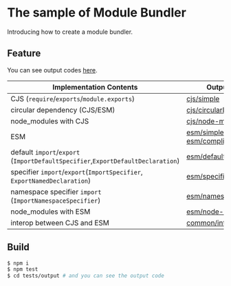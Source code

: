 # The sample of Module Bundler

Introducing how to create a module bundler.

## Feature

You can see output codes [here](./test/output).

| Implementation Contents                                                         | Output Code                                                                                                  |
| ------------------------------------------------------------------------------- | ------------------------------------------------------------------------------------------------------------ |
| CJS (`require`/`exports`/`module.exports`)                                      | [cjs/simple](./tests/output/cjs/simple/main.js)                                                              |
| circular dependency (CJS/ESM)                                                   | [cjs/circularDependency](./tests/output/cjs/circularDependency/main.js)                                      |
| node_modules with CJS                                                           | [cjs/node-modules](./tests/output/cjs/node-modules/main.js)                                                  |
| ESM                                                                             | [esm/simple](./tests/output/esm/simple/main.js), [esm/complication](./tests/output/esm/complication/main.js) |
| default `import`/`export` (`ImportDefaultSpecifier`,`ExportDefaultDeclaration`) | [esm/default](./tests/output/esm/default/main.js)                                                            |
| specifier `import`/`export`(`ImportSpecifier`, `ExportNamedDeclaration`)        | [esm/specifier](./tests/output/esm/specifier/main.js)                                                        |
| namespace specifier `import` (`ImportNamespaceSpecifier`)                       | [esm/namespaceSpecifier](./tests/output/esm/namespaceSpecifier/main.js)                                      |
| node_modules with ESM                                                           | [esm/node-modules](./tests/output/esm/node-modules/main.js)                                                  |
| interop between CJS and ESM                                                     | [common/interop](./tests/output/common/interop/main.js)                                                      |

## Build

```sh
$ npm i
$ npm test
$ cd tests/output # and you can see the output code
```
